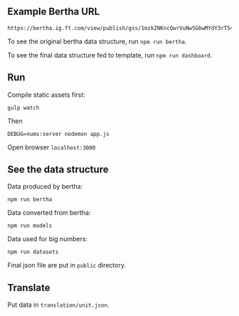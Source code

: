 ## Example Bertha URL
```
https://bertha.ig.ft.com/view/publish/gss/1mzkZNKncQwrVuNw5GbwMYdY3rT54N8vaGXFEhjnJoJA/data,credits,groups,options
```

To see the original bertha data structure, run `npm run bertha`.

To see the final data structure fed to template, run `npm run dashboard`.

## Run

Compile static assets first:
```
gulp watch
```

Then
```
DEBUG=nums:server nodemon app.js
```

Open browser `localhost:3000`

## See the data structure

Data produced by bertha:

```
npm run bertha
```

Data converted from bertha:

```
npm run models
```

Data used for big numbers:

```
npm run datasets
```

Final json file are put in `public` directory.

## Translate

Put data in `translation/unit.json`.